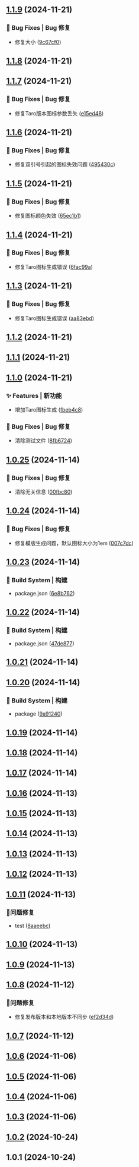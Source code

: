 

## [1.1.9](https://github.com/knight-L/ali-iconfont/compare/1.1.8...1.1.9) (2024-11-21)

### 🐛 Bug Fixes | Bug 修复

* 修复大小 ([9c67cf0](https://github.com/knight-L/ali-iconfont/commit/9c67cf074ada2c95c2a0fe135e9747dc508b2aaf))

## [1.1.8](https://github.com/knight-L/ali-iconfont/compare/1.1.7...1.1.8) (2024-11-21)

## [1.1.7](https://github.com/knight-L/ali-iconfont/compare/1.1.6...1.1.7) (2024-11-21)

### 🐛 Bug Fixes | Bug 修复

* 修复Taro版本图标参数丢失 ([e15ed48](https://github.com/knight-L/ali-iconfont/commit/e15ed48880b004a98da07516e8211a8a4a1aea9e))

## [1.1.6](https://github.com/knight-L/ali-iconfont/compare/1.1.5...1.1.6) (2024-11-21)

### 🐛 Bug Fixes | Bug 修复

* 修复双引号引起的图标失效问题 ([495430c](https://github.com/knight-L/ali-iconfont/commit/495430cdc3b90e64a3096f1c5ec2af8d6eae3dc0))

## [1.1.5](https://github.com/knight-L/ali-iconfont/compare/1.1.4...1.1.5) (2024-11-21)

### 🐛 Bug Fixes | Bug 修复

* 修复图标颜色失效 ([65ec1b1](https://github.com/knight-L/ali-iconfont/commit/65ec1b1c0f33e2c5ecf531d8ea371229535cef92))

## [1.1.4](https://github.com/knight-L/ali-iconfont/compare/1.1.3...1.1.4) (2024-11-21)

### 🐛 Bug Fixes | Bug 修复

* 修复Taro图标生成错误 ([6fac99a](https://github.com/knight-L/ali-iconfont/commit/6fac99aa2b398d52afa04ad17d011d7bab82074f))

## [1.1.3](https://github.com/knight-L/ali-iconfont/compare/1.1.2...1.1.3) (2024-11-21)

### 🐛 Bug Fixes | Bug 修复

* 修复Taro图标生成错误 ([aa83ebd](https://github.com/knight-L/ali-iconfont/commit/aa83ebdf9fa78c005e1400cee581d907b0c1df85))

## [1.1.2](https://github.com/knight-L/ali-iconfont/compare/1.1.1...1.1.2) (2024-11-21)

## [1.1.1](https://github.com/knight-L/ali-iconfont/compare/1.1.0...1.1.1) (2024-11-21)

## [1.1.0](https://github.com/knight-L/ali-iconfont/compare/1.0.25...1.1.0) (2024-11-21)

### ✨ Features | 新功能

* 增加Taro图标生成 ([fbeb4c8](https://github.com/knight-L/ali-iconfont/commit/fbeb4c821dd31b56ef6e05e46ac50e5554fb33ef))

### 🐛 Bug Fixes | Bug 修复

* 清除测试文件 ([8fb6724](https://github.com/knight-L/ali-iconfont/commit/8fb672422c41cf54ed4664c64903aedcd5b718e4))

## [1.0.25](https://github.com/knight-L/ali-iconfont/compare/1.0.24...1.0.25) (2024-11-14)

### 🐛 Bug Fixes | Bug 修复

* 清除无关信息 ([00fbc80](https://github.com/knight-L/ali-iconfont/commit/00fbc80818f90999e23d26102251c79fb2d4991d))

## [1.0.24](https://github.com/knight-L/ali-iconfont/compare/1.0.23...1.0.24) (2024-11-14)

### 🐛 Bug Fixes | Bug 修复

* 修复模版生成问题，默认图标大小为1em ([007c7dc](https://github.com/knight-L/ali-iconfont/commit/007c7dce428e651ae3284c7819da2aed6d76deb6))

## [1.0.23](https://github.com/knight-L/ali-iconfont/compare/1.0.22...1.0.23) (2024-11-14)

### 👷‍ Build System | 构建

* package.json ([6e8b762](https://github.com/knight-L/ali-iconfont/commit/6e8b762d87b3a0116ebd78f3013bd96881e9bf8a))

## [1.0.22](https://github.com/knight-L/ali-iconfont/compare/1.0.21...1.0.22) (2024-11-14)

### 👷‍ Build System | 构建

* package.json ([47de877](https://github.com/knight-L/ali-iconfont/commit/47de877e3e45555757b7dc58a84f8c35dd4bc3ad))

## [1.0.21](https://github.com/knight-L/ali-iconfont/compare/1.0.20...1.0.21) (2024-11-14)

## [1.0.20](https://github.com/knight-L/ali-iconfont/compare/1.0.19...1.0.20) (2024-11-14)

### 👷‍ Build System | 构建

* package ([9a91240](https://github.com/knight-L/ali-iconfont/commit/9a912401ddd19e8b57a4c89e5b1bf30eda1720f3))

## [1.0.19](https://github.com/knight-L/ali-iconfont/compare/1.0.18...1.0.19) (2024-11-14)

## [1.0.18](https://github.com/knight-L/ali-iconfont/compare/1.0.17...1.0.18) (2024-11-14)

## [1.0.17](https://github.com/knight-L/ali-iconfont/compare/1.0.16...1.0.17) (2024-11-14)

## [1.0.16](https://github.com/knight-L/ali-iconfont/compare/1.0.15...1.0.16) (2024-11-13)

## [1.0.15](https://github.com/knight-L/ali-iconfont/compare/1.0.14...1.0.15) (2024-11-13)

## [1.0.14](https://github.com/knight-L/ali-iconfont/compare/1.0.13...1.0.14) (2024-11-13)

## [1.0.13](https://github.com/knight-L/ali-iconfont/compare/1.0.12...1.0.13) (2024-11-13)

## [1.0.12](https://github.com/knight-L/ali-iconfont/compare/1.0.11...1.0.12) (2024-11-13)

## [1.0.11](https://github.com/knight-L/ali-iconfont/compare/1.0.10...1.0.11) (2024-11-13)

### 🐞问题修复

* test ([8aaeebc](https://github.com/knight-L/ali-iconfont/commit/8aaeebc1ef3c3007f45fc6eec1f1ed27b23e0fca))

## [1.0.10](https://github.com/knight-L/ali-iconfont/compare/1.0.9...1.0.10) (2024-11-13)

## [1.0.9](https://github.com/knight-L/ali-iconfont/compare/1.0.8...1.0.9) (2024-11-13)

## [1.0.8](https://github.com/knight-L/ali-iconfont/compare/1.0.7...1.0.8) (2024-11-12)

### 🐞问题修复

* 修复发布版本和本地版本不同步 ([ef2d34d](https://github.com/knight-L/ali-iconfont/commit/ef2d34d4b9eae09c2ad315e4bc827ec8e14a724f))

## [1.0.7](https://github.com/knight-L/ali-iconfont/compare/1.0.6...1.0.7) (2024-11-12)

## [1.0.6](https://github.com/knight-L/ali-iconfont/compare/1.0.5...1.0.6) (2024-11-06)

## [1.0.5](https://github.com/knight-L/ali-iconfont/compare/1.0.4...1.0.5) (2024-11-06)

## [1.0.4](https://github.com/knight-L/ali-iconfont/compare/1.0.3...1.0.4) (2024-11-06)

## [1.0.3](https://github.com/knight-L/ali-iconfont/compare/1.0.2...1.0.3) (2024-11-06)

## [1.0.2](https://github.com/knight-L/ali-iconfont/compare/1.0.1...1.0.2) (2024-10-24)

## 1.0.1 (2024-10-24)
